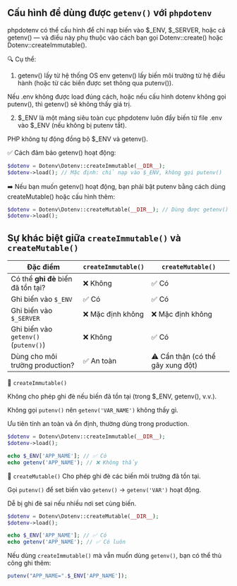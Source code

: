 ## Cấu hình để dùng được `getenv()` với `phpdotenv`
phpdotenv có thể cấu hình để chỉ nạp biến vào $_ENV, $_SERVER, hoặc cả getenv() — và điều này phụ thuộc vào cách bạn gọi Dotenv::create() hoặc Dotenv::createImmutable().

🔍 Cụ thể:
1. getenv() lấy từ hệ thống OS env
getenv() lấy biến môi trường từ hệ điều hành (hoặc từ các biến được set thông qua putenv()).

Nếu .env không được load đúng cách, hoặc nếu cấu hình dotenv không gọi putenv(), thì getenv() sẽ không thấy giá trị.

2. $_ENV là một mảng siêu toàn cục
phpdotenv luôn đẩy biến từ file .env vào $_ENV (nếu không bị putenv tắt).

PHP không tự động đồng bộ $_ENV và getenv().

✅ Cách đảm bảo getenv() hoạt động:
```php
$dotenv = Dotenv\Dotenv::createImmutable(__DIR__);
$dotenv->load(); // Mặc định: chỉ nạp vào $_ENV, không gọi putenv()
```
➡️ Nếu bạn muốn getenv() hoạt động, bạn phải bật putenv bằng cách dùng createMutable() hoặc cấu hình thêm:

```php
$dotenv = Dotenv\Dotenv::createMutable(__DIR__); // Dùng được getenv()
$dotenv->load();
```

## Sự khác biệt giữa `createImmutable()` và `createMutable()`

| Đặc điểm                             | `createImmutable()` | `createMutable()`                 |
| ------------------------------------ | ------------------- | --------------------------------- |
| Có thể **ghi đè** biến đã tồn tại?   | ❌ Không             | ✅ Có                              |
| Ghi biến vào `$_ENV`                 | ✅ Có                | ✅ Có                              |
| Ghi biến vào `$_SERVER`              | ❌ Mặc định không    | ❌ Mặc định không                  |
| Ghi biến vào `getenv()` (`putenv()`) | ❌ Không             | ✅ Có                              |
| Dùng cho môi trường production?      | ✅ An toàn           | ⚠️ Cẩn thận (có thể gây xung đột) |

🔹 `createImmutable()`

Không cho phép ghi đè nếu biến đã tồn tại (trong $_ENV, getenv(), v.v.).

Không gọi `putenv()` nên `getenv('VAR_NAME')` không thấy gì.

Ưu tiên tính an toàn và ổn định, thường dùng trong production.

```php
$dotenv = Dotenv\Dotenv::createImmutable(__DIR__);
$dotenv->load();

echo $_ENV['APP_NAME']; // ✅ Có
echo getenv('APP_NAME'); // ❌ Không thấy
```
🔸 `createMutable()`
Cho phép ghi đè các biến môi trường đã tồn tại.

Gọi `putenv()` để set biến vào `getenv()` → `getenv('VAR')` hoạt động.

Dễ bị ghi đè sai nếu nhiều nơi set cùng biến.

```php
$dotenv = Dotenv\Dotenv::createMutable(__DIR__);
$dotenv->load();

echo $_ENV['APP_NAME']; // ✅ Có
echo getenv('APP_NAME'); // ✅ Có luôn
```

Nếu dùng `createImmutable()` mà vẫn muốn dùng `getenv()`, bạn có thể thủ công ghi thêm:

```php
putenv("APP_NAME=".$_ENV['APP_NAME']);
```